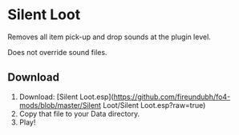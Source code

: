 # Silent Loot

Removes all item pick-up and drop sounds at the plugin level.

Does not override sound files.

## Download

1. Download: [Silent Loot.esp](https://github.com/fireundubh/fo4-mods/blob/master/Silent Loot/Silent Loot.esp?raw=true)
2. Copy that file to your Data directory.
3. Play!